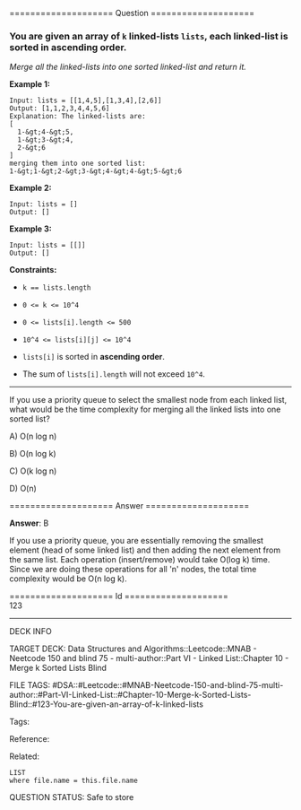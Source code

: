 ==================== Question ====================  

### You are given an array of `k` linked-lists `lists`, each linked-list is sorted in ascending order.

_Merge all the linked-lists into one sorted linked-list and return it._

**Example 1:**

<!-- codeblock-start -->
<pre><code>Input: lists = [[1,4,5],[1,3,4],[2,6]]
Output: [1,1,2,3,4,4,5,6]
Explanation: The linked-lists are:
[
  1-&#x26;gt;4-&#x26;gt;5,
  1-&#x26;gt;3-&#x26;gt;4,
  2-&#x26;gt;6
]
merging them into one sorted list:
1-&#x26;gt;1-&#x26;gt;2-&#x26;gt;3-&#x26;gt;4-&#x26;gt;4-&#x26;gt;5-&#x26;gt;6
</code></pre>
<!-- codeblock-end -->

**Example 2:**

<!-- codeblock-start -->
<pre><code>Input: lists = []
Output: []
</code></pre>
<!-- codeblock-end -->

**Example 3:**

<!-- codeblock-start -->
<pre><code>Input: lists = [[]]
Output: []
</code></pre>
<!-- codeblock-end -->

**Constraints:**

- `k == lists.length`

- `0 <= k <= 10^4`

- `0 <= lists[i].length <= 500`

- `10^4 <= lists[i][j] <= 10^4`

- `lists[i]` is sorted in **ascending order**.

- The sum of `lists[i].length` will not exceed `10^4`.

---

If you use a priority queue to select the smallest node from each linked list, what would be the time complexity for merging all the linked lists into one sorted list?

A) O(n log n)

B) O(n log k)

C) O(k log n)

D) O(n)  

==================== Answer ====================  

**Answer**: B

If you use a priority queue, you are essentially removing the smallest element (head of some linked list) and then adding the next element from the same list. Each operation (insert/remove) would take O(log k) time. Since we are doing these operations for all 'n' nodes, the total time complexity would be O(n log k).

==================== Id ====================  
123

---

DECK INFO

TARGET DECK: Data Structures and Algorithms::Leetcode::MNAB - Neetcode 150 and blind 75 - multi-author::Part VI - Linked List::Chapter 10 - Merge k Sorted Lists Blind

FILE TAGS: #DSA::#Leetcode::#MNAB-Neetcode-150-and-blind-75-multi-author::#Part-VI-Linked-List::#Chapter-10-Merge-k-Sorted-Lists-Blind::#123-You-are-given-an-array-of-k-linked-lists

Tags:

Reference:

Related:

```dataview
LIST
where file.name = this.file.name
```
QUESTION STATUS: Safe to store
